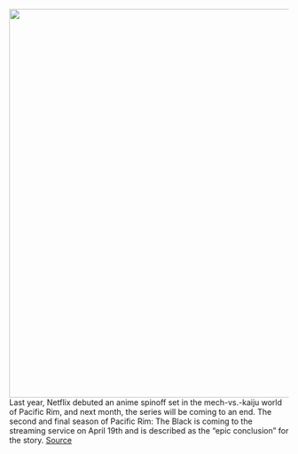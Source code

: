 <img src='https://cdn.vox-cdn.com/thumbor/iOetcyTxJ7UVoadMnz5vCncjjNc=/0x0:750x375/1200x800/filters:focal(315x128:435x248)/cdn.vox-cdn.com/uploads/chorus_image/image/70661309/PRA203_09_001_00_check.0.jpg' width='700px' /><br/>
Last year, Netflix debuted an anime spinoff set in the mech-vs.-kaiju world of Pacific Rim, and next month, the series will be coming to an end. The second and final season of Pacific Rim: The Black is coming to the streaming service on April 19th and is described as the “epic conclusion” for the story.
<a href='https://www.theverge.com/2022/3/23/22992513/pacific-rim-the-black-netflix-anime-season-2-release-date'> Source <a/>